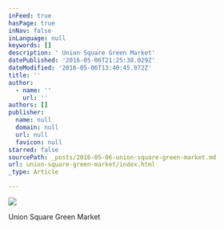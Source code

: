 ```yaml
---
inFeed: true
hasPage: true
inNav: false
inLanguage: null
keywords: []
description: ' Union Square Green Market'
datePublished: '2016-05-06T21:25:38.029Z'
dateModified: '2016-05-06T13:40:45.972Z'
title: ''
author:
  - name: ''
    url: ''
authors: []
publisher:
  name: null
  domain: null
  url: null
  favicon: null
starred: false
sourcePath: _posts/2016-05-06-union-square-green-market.md
url: union-square-green-market/index.html
_type: Article

---
```

![](https://s3-us-west-2.amazonaws.com/the-grid-img/p/ee553b8acbf23395f92a95f594134a6e7f47a2db.jpg)

Union Square Green Market